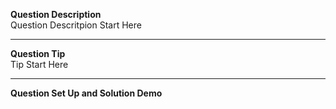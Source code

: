 <!--
 * @Author: BDFD
 * @Date: 2022-03-04 15:35:28
 * @LastEditTime: 2022-03-04 15:46:21
 * @LastEditors: BDFD
 * @Description:
 * @FilePath: \Awesome_SQL_Interview_Killer\Template.md
-->

**Question Description**  
Question Descritpion Start Here

---

**Question Tip**  
Tip Start Here

---

**Question Set Up and Solution Demo**
